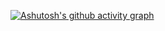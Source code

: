 [![Ashutosh's github activity graph](https://activity-graph.herokuapp.com/graph?username=fabienlariviere&theme=react-dark)](https://github.com/ashutosh00710/github-readme-activity-graph)
